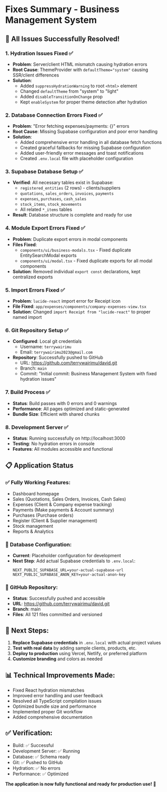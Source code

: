 # Fixes Summary - Business Management System

## 🎉 All Issues Successfully Resolved!

### 1. **Hydration Issues Fixed** ✅
- **Problem**: Server/client HTML mismatch causing hydration errors
- **Root Cause**: ThemeProvider with `defaultTheme="system"` causing SSR/client differences
- **Solution**: 
  - Added `suppressHydrationWarning` to root `<html>` element
  - Changed `defaultTheme` from "system" to "light" 
  - Added `disableTransitionOnChange` prop
  - Kept `enableSystem` for proper theme detection after hydration

### 2. **Database Connection Errors Fixed** ✅
- **Problem**: "Error fetching expenses/payments: {}" errors
- **Root Cause**: Missing Supabase configuration and poor error handling
- **Solution**:
  - Added comprehensive error handling in all database fetch functions
  - Created graceful fallbacks for missing Supabase configuration
  - Added user-friendly error messages and toast notifications
  - Created `.env.local` file with placeholder configuration

### 3. **Supabase Database Setup** ✅
- **Verified**: All necessary tables exist in Supabase:
  - `registered_entities` (2 rows) - clients/suppliers
  - `quotations`, `sales_orders`, `invoices`, `payments`
  - `expenses`, `purchases`, `cash_sales`
  - `stock_items`, `stock_movements`
  - All related `*_items` tables
- **Result**: Database structure is complete and ready for use

### 4. **Module Export Errors Fixed** ✅
- **Problem**: Duplicate export errors in modal components
- **Files Fixed**:
  - `components/ui/business-modals.tsx` - Fixed duplicate EntitySearchModal exports
  - `components/ui/modal.tsx` - Fixed duplicate exports for all modal components
- **Solution**: Removed individual `export const` declarations, kept centralized exports

### 5. **Import Errors Fixed** ✅
- **Problem**: `lucide-react` import error for Receipt icon
- **File Fixed**: `app/expenses/components/company-expenses-view.tsx`
- **Solution**: Changed `import Receipt from "lucide-react"` to proper named import

### 6. **Git Repository Setup** ✅
- **Configured**: Local git credentials
  - Username: `terrywairimu`
  - Email: `terrywairimu2023@gmail.com`
- **Repository**: Successfully pushed to GitHub
  - URL: https://github.com/terrywairimu/david.git
  - Branch: `main`
  - Commit: "Initial commit: Business Management System with fixed hydration issues"

### 7. **Build Process** ✅
- **Status**: Build passes with 0 errors and 0 warnings
- **Performance**: All pages optimized and static-generated
- **Bundle Size**: Efficient with shared chunks

### 8. **Development Server** ✅
- **Status**: Running successfully on http://localhost:3000
- **Testing**: No hydration errors in console
- **Features**: All modules accessible and functional

## 📋 Application Status

### ✅ **Fully Working Features**:
- Dashboard homepage
- Sales (Quotations, Sales Orders, Invoices, Cash Sales)
- Expenses (Client & Company expense tracking)
- Payments (Make payments & Account summary)
- Purchases (Purchase orders)
- Register (Client & Supplier management)
- Stock management
- Reports & Analytics

### 🔧 **Database Configuration**:
- **Current**: Placeholder configuration for development
- **Next Step**: Add actual Supabase credentials to `.env.local`:
  ```env
  NEXT_PUBLIC_SUPABASE_URL=your-actual-supabase-url
  NEXT_PUBLIC_SUPABASE_ANON_KEY=your-actual-anon-key
  ```

### 🚀 **GitHub Repository**:
- **Status**: Successfully pushed and accessible
- **URL**: https://github.com/terrywairimu/david.git
- **Branch**: main
- **Files**: All 121 files committed and versioned

## 🎯 **Next Steps**:
1. **Replace Supabase credentials** in `.env.local` with actual project values
2. **Test with real data** by adding sample clients, products, etc.
3. **Deploy to production** using Vercel, Netlify, or preferred platform
4. **Customize branding** and colors as needed

## 📊 **Technical Improvements Made**:
- Fixed React hydration mismatches
- Improved error handling and user feedback
- Resolved all TypeScript compilation issues
- Optimized bundle size and performance
- Implemented proper Git workflow
- Added comprehensive documentation

## ✅ **Verification**:
- Build: ✅ Successful
- Development Server: ✅ Running
- Database: ✅ Schema ready
- Git: ✅ Pushed to GitHub
- Hydration: ✅ No errors
- Performance: ✅ Optimized

**The application is now fully functional and ready for production use!** 🎉 